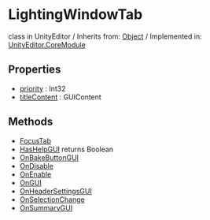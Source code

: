 # LightingWindowTab
class in UnityEditor
 / Inherits from: <a href="https://docs.unity3d.com/6000.0/Documentation/ScriptReference/Object.html" target="_blank">Object</a> / Implemented in: <a href="https://docs.unity3d.com/6000.0/Documentation/ScriptReference/UnityEditor.CoreModule.html" target="_blank">UnityEditor.CoreModule</a>
## Properties
- <a href="https://docs.unity3d.com/6000.0/Documentation/ScriptReference/LightingWindowTab-priority.html" target="_blank">priority</a> : Int32
- <a href="https://docs.unity3d.com/6000.0/Documentation/ScriptReference/LightingWindowTab-titleContent.html" target="_blank">titleContent</a> : GUIContent
## Methods
- <a href="https://docs.unity3d.com/6000.0/Documentation/ScriptReference/LightingWindowTab.FocusTab.html" target="_blank">FocusTab</a>
- <a href="https://docs.unity3d.com/6000.0/Documentation/ScriptReference/LightingWindowTab.HasHelpGUI.html" target="_blank">HasHelpGUI</a> returns Boolean
- <a href="https://docs.unity3d.com/6000.0/Documentation/ScriptReference/LightingWindowTab.OnBakeButtonGUI.html" target="_blank">OnBakeButtonGUI</a>
- <a href="https://docs.unity3d.com/6000.0/Documentation/ScriptReference/LightingWindowTab.OnDisable.html" target="_blank">OnDisable</a>
- <a href="https://docs.unity3d.com/6000.0/Documentation/ScriptReference/LightingWindowTab.OnEnable.html" target="_blank">OnEnable</a>
- <a href="https://docs.unity3d.com/6000.0/Documentation/ScriptReference/LightingWindowTab.OnGUI.html" target="_blank">OnGUI</a>
- <a href="https://docs.unity3d.com/6000.0/Documentation/ScriptReference/LightingWindowTab.OnHeaderSettingsGUI.html" target="_blank">OnHeaderSettingsGUI</a>
- <a href="https://docs.unity3d.com/6000.0/Documentation/ScriptReference/LightingWindowTab.OnSelectionChange.html" target="_blank">OnSelectionChange</a>
- <a href="https://docs.unity3d.com/6000.0/Documentation/ScriptReference/LightingWindowTab.OnSummaryGUI.html" target="_blank">OnSummaryGUI</a>
